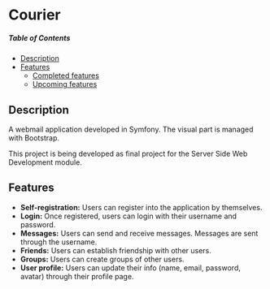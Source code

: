 # Courier

##### Table of Contents  
- [Description](#description)
- [Features](#features)
  - [Completed features](#completed-features)
  - [Upcoming features](#upcoming-features)

## Description
A webmail application developed in Symfony. The visual part is managed with Bootstrap.

This project is being developed as final project for the Server Side Web Development module.

## Features

- __Self-registration:__ Users can register into the application by themselves.
- __Login:__ Once registered, users can login with their username and password.
- __Messages:__ Users can send and receive messages. Messages are sent through the username.
- __Friends:__ Users can establish friendship with other users.
- __Groups:__ Users can create groups of other users.
- __User profile:__ Users can update their info (name, email, password, avatar) through their profile page.
